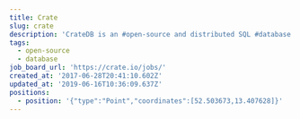 ```yaml
---
title: Crate
slug: crate
description: 'CrateDB is an #open-source and distributed SQL #database management system.'
tags:
  - open-source
  - database
job_board_url: 'https://crate.io/jobs/'
created_at: '2017-06-28T20:41:10.602Z'
updated_at: '2019-06-16T10:36:09.637Z'
positions:
  - position: '{"type":"Point","coordinates":[52.503673,13.407628]}'
---
```


